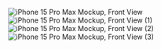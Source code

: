 ![iPhone 15 Pro Max Mockup, Front View](https://github.com/user-attachments/assets/c129ac11-cea0-4d74-9253-d7e04094848f) ![iPhone 15 Pro Max Mockup, Front View (1)](https://github.com/user-attachments/assets/a93fc73d-6a3e-426f-9045-a838ff182260)
![iPhone 15 Pro Max Mockup, Front View (2)](https://github.com/user-attachments/assets/0610ca2a-8d4e-4c09-981b-946e7a52e15c)
![iPhone 15 Pro Max Mockup, Front View (3)](https://github.com/user-attachments/assets/a3455833-45b7-4026-afb7-d244902d111e)
